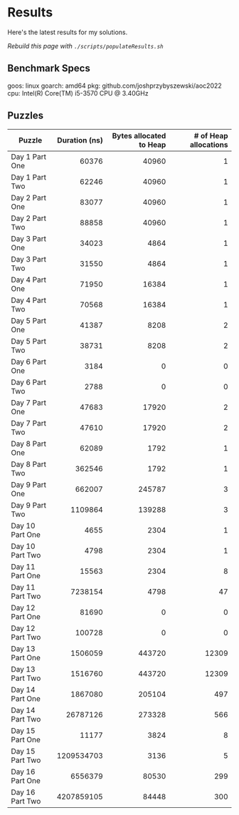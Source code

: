 # Results

Here's the latest results for my solutions.

_Rebuild this page with `./scripts/populateResults.sh`_

## Benchmark Specs

goos: linux
goarch: amd64
pkg: github.com/joshprzybyszewski/aoc2022
cpu: Intel(R) Core(TM) i5-3570 CPU @ 3.40GHz

## Puzzles

|Puzzle|Duration (ns)|Bytes allocated to Heap|# of Heap allocations|
|-|-:|-:|-:|
|Day 1 Part One|60376|40960|1|
|Day 1 Part Two|62246|40960|1|
|Day 2 Part One|83077|40960|1|
|Day 2 Part Two|88858|40960|1|
|Day 3 Part One|34023|4864|1|
|Day 3 Part Two|31550|4864|1|
|Day 4 Part One|71950|16384|1|
|Day 4 Part Two|70568|16384|1|
|Day 5 Part One|41387|8208|2|
|Day 5 Part Two|38731|8208|2|
|Day 6 Part One|3184|0|0|
|Day 6 Part Two|2788|0|0|
|Day 7 Part One|47683|17920|2|
|Day 7 Part Two|47610|17920|2|
|Day 8 Part One|62089|1792|1|
|Day 8 Part Two|362546|1792|1|
|Day 9 Part One|662007|245787|3|
|Day 9 Part Two|1109864|139288|3|
|Day 10 Part One|4655|2304|1|
|Day 10 Part Two|4798|2304|1|
|Day 11 Part One|15563|2304|8|
|Day 11 Part Two|7238154|4798|47|
|Day 12 Part One|81690|0|0|
|Day 12 Part Two|100728|0|0|
|Day 13 Part One|1506059|443720|12309|
|Day 13 Part Two|1516760|443720|12309|
|Day 14 Part One|1867080|205104|497|
|Day 14 Part Two|26787126|273328|566|
|Day 15 Part One|11177|3824|8|
|Day 15 Part Two|1209534703|3136|5|
|Day 16 Part One|6556379|80530|299|
|Day 16 Part Two|4207859105|84448|300|
